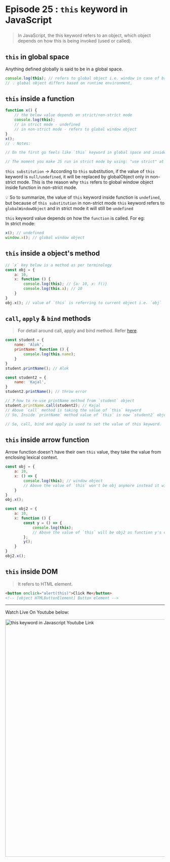 # Episode 25 : `this` keyword in JavaScript

###

> In JavaScript, the this keyword refers to an object, which object depends on how this is being invoked (used or called).

## `this` in global space
Anything defined globally is said to be in a global space.

```js
console.log(this); // refers to global object i.e. window in case of browser
// 💡 global object differs based on runtime environment,
```

## `this` inside a function

```js
function x() {
    // the below value depends on strict/non-strict mode
    console.log(this);
    // in strict mode - undefined
    // in non-strict mode - refers to global window object
}
x();
// 💡 Notes:

// On the first go feels like `this` keyword in global space and inside function behaves same but in reality it's different.

// The moment you make JS run in strict mode by using: "use strict" at the top, `this` keyword inside function returns `undefined` whereas global space will still refers to global window object
```
`this substitution` -> According to `this` substitution, if the value of `this` keyword is `null/undefined`, it will be replaced by globalObject only in non-strict mode. This is the reason why `this` refers to global window object inside function in non-strict mode.

💡 So to summarize, the value of `this` keyword inside function is `undefined`, but because of `this substitution` in non-strict mode `this` keyword refers to `globalWindowObject` and in strict mode it will still be `undefined`

`this` keyword value depends on how the `function` is called. For eg:  
In strict mode:  
```js
x(); // undefined  
window.x(); // global window object
```

## `this` inside a object's method

```js
// `x` key below is a method as per terminology
const obj = {
    a: 10,
    x: function () {
        console.log(this); // {a: 10, x: f()}
        console.log(this.a); // 10
    }
}
obj.x(); // value of `this` is referring to current object i.e. `obj`
```

## `call`, `apply` & `bind` methods

> For detail around call, apply and bind method. Refer [here](https://www.youtube.com/watch?v=75W8UPQ5l7k&ab_channel=AkshaySaini).

```js
const student = {
    name: 'Alok',
    printName: function () {
        console.log(this.name);
    }
}
student.printName(); // Alok

const student2 = {
    name: 'Kajal',
}
student2.printName(); // throw error

// ❓ how to re-use printName method from `student` object
student.printName.call(student2); // Kajal
// Above `call` method is taking the value of `this` keyword
// So, Inside `printName` method value of `this` is now `student2` object

// So, call, bind and apply is used to set the value of this keyword.
```

## `this` inside arrow function

Arrow function doesn't have their own `this` value, they take the value from enclosing lexical context.

```js
const obj = {
    a: 10,
    x: () => {
        console.log(this); // window object
        // Above the value of `this` won't be obj anymore instead it will be enclosing lexical context i.e. window object in current scenario.
    }
}
obj.x();

const obj2 = {
    a: 10,
    x: function () {
        const y = () => {
            console.log(this);
            // Above the value of `this` will be obj2 as function y's enclosing lexical context is function `x`.
        };
        y();
    }
}
obj2.x();
```

## `this` inside DOM

> It refers to HTML element.

```html
<button onclick="alert(this)">Click Me</button>
<!-- [object HTMLButtonElement] Button element -->
```

<hr>

Watch Live On Youtube below:

<a href="https://www.youtube.com/watch?v=9T4z98JcHR0&list=PLlasXeu85E9eWOpw9jxHOQyGMRiBZ60aX&index=4&ab_channel=AkshaySaini" target="_blank"><img src="https://img.youtube.com/vi/9T4z98JcHR0/0.jpg" width="750"
alt="this keyword in Javascript Youtube Link"/></a>
